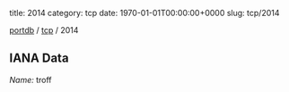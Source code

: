 title: 2014
category: tcp
date: 1970-01-01T00:00:00+0000
slug: tcp/2014

[portdb](/) / [tcp](/category/tcp.html) / 2014


## IANA Data

_Name:_ troff

